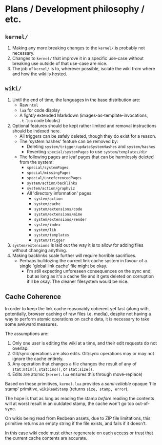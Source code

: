 # Plans / Development philosophy / etc.

## `kernel/`

1. Making any more breaking changes to the `kernel/` is probably not necessary.
2. Changes to `kernel/` that improve it in a specific use-case without breaking use outside of that use-case are nice.
3. The job of `kernel/` is to, wherever possible, isolate the wiki from where and how the wiki is hosted.

## `wiki/`

1. Until the end of time, the languages in the base distribution are:
	* Raw `html`
	* `lua` for code display
	* A _lightly_ extended Markdown (images-as-template-invocations, `.t.lua` code blocks)
2. Optional features should be kept rather limited and removal instructions should be indexed here.
	* All triggers can be safely deleted, though they do exist for a reason.
	* The 'system hashes' feature can be removed by:
		* Deleting `system/trigger/updateSystemHashes` and `system/hashes`
		* Reverting `special/systemPages` to use `system/templates/dir`
	* The following pages are leaf pages that can be harmlessly deleted from the system:
		* `special/systemPages`
		* `special/missingPages`
		* `special/unreferencedPages`
		* `system/action/backlinks`
		* `system/action/graphviz`
		* All 'directory information' pages
			* `system/action`
			* `system/cache`
			* `system/extensions/code`
			* `system/extensions/mime`
			* `system/extensions/render`
			* `system/index`
			* `system/lib`
			* `system/templates`
			* `system/trigger`
3. `system/extensions` is laid out the way it is to allow for adding files without changing anything.
4. Making backlinks scale further will require horrible sacrifices.
	* Perhaps bulldozing the current link cache system in favour of a single 'global link cache' file might be okay.
		* I'm still expecting unforeseen consequences on the sync end, but as long as it's a cache file and it gets deleted on corruption it'll be okay. The cleaner filesystem would be nice.

## Cache Coherence

In order to keep the link cache reasonably coherent yet fast (along with, potentially, browser caching of raw files i.e. media), despite not having a way to perform atomic operations on cache data, it is necessary to take some awkward measures.

The assumptions are:

1. Only one user is editing the wiki at a time, and their edit requests do not overlap.
2. Git/sync operations are also edits. Git/sync operations may or may not ignore the cache entirely.
3. Any operation that changes a file changes the result of any of `stat:mtim()`, `stat:ino()`, or `stat:size()`.
4. Edits are atomic (`kernel.lua` ensures this through move-replace)

Based on these primitives, `kernel.lua` provides a _semi-reliable_ opaque 'file stamp' primitive, `wikiReadStamp` (returns `size, stamp, error`).

The hope is that as long as reading the stamp _before_ reading the contents will at worst result in an outdated stamp, the cache won't go too out-of-sync.

On wikis being read from Redbean assets, due to ZIP file limitations, this primitive returns an empty string if the file exists, and fails if it doesn't.

In this case wiki code must either regenerate on each access or trust that the current cache contents are accurate.

